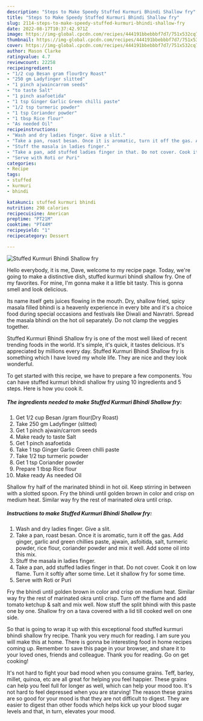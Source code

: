 ```yaml
---
description: "Steps to Make Speedy Stuffed Kurmuri Bhindi Shallow fry"
title: "Steps to Make Speedy Stuffed Kurmuri Bhindi Shallow fry"
slug: 2114-steps-to-make-speedy-stuffed-kurmuri-bhindi-shallow-fry
date: 2022-08-17T10:37:42.971Z
image: https://img-global.cpcdn.com/recipes/444191bbebbbf7d7/751x532cq70/stuffed-kurmuri-bhindi-shallow-fry-recipe-main-photo.jpg
thumbnail: https://img-global.cpcdn.com/recipes/444191bbebbbf7d7/751x532cq70/stuffed-kurmuri-bhindi-shallow-fry-recipe-main-photo.jpg
cover: https://img-global.cpcdn.com/recipes/444191bbebbbf7d7/751x532cq70/stuffed-kurmuri-bhindi-shallow-fry-recipe-main-photo.jpg
author: Mason Clarke
ratingvalue: 4.7
reviewcount: 22258
recipeingredient:
- "1/2 cup Besan gram flourDry Roast"
- "250 gm Ladyfinger slitted"
- "1 pinch ajwaincarrom seeds"
- "to taste Salt"
- "1 pinch asafoetida"
- "1 tsp Ginger Garlic Green chilli paste"
- "1/2 tsp turmeric powder"
- "1 tsp Coriander powder"
- "1 tbsp Rice flour"
- "As needed Oil"
recipeinstructions:
- "Wash and dry ladies finger. Give a slit."
- "Take a pan, roast besan. Once it is aromatic, turn it off the gas. Add ginger, garlic and green chillies paste, ajwain, asfoitida, salt, turmeric powder, rice flour, coriander powder and mix it well. Add some oil into this mix."
- "Stuff the masala in ladies finger."
- "Take a pan, add stuffed ladies finger in that. Do not cover. Cook it on low flame. Turn it softly after some time. Let it shallow fry for some time."
- "Serve with Roti or Puri"
categories:
- Recipe
tags:
- stuffed
- kurmuri
- bhindi

katakunci: stuffed kurmuri bhindi 
nutrition: 298 calories
recipecuisine: American
preptime: "PT21M"
cooktime: "PT44M"
recipeyield: "1"
recipecategory: Dessert

---
```



![Stuffed Kurmuri Bhindi Shallow fry](https://img-global.cpcdn.com/recipes/444191bbebbbf7d7/751x532cq70/stuffed-kurmuri-bhindi-shallow-fry-recipe-main-photo.jpg)

Hello everybody, it is me, Dave, welcome to my recipe page. Today, we're going to make a distinctive dish, stuffed kurmuri bhindi shallow fry. One of my favorites. For mine, I'm gonna make it a little bit tasty. This is gonna smell and look delicious.

Its name itself gets juices flowing in the mouth. Dry, shallow fried, spicy masala filled bhindi is a heavenly experience in every bite and it&#39;s a choice food during special occasions and festivals like Diwali and Navratri. Spread the masala bhindi on the hot oil separately. Do not clamp the veggies together.

Stuffed Kurmuri Bhindi Shallow fry is one of the most well liked of recent trending foods in the world. It's simple, it's quick, it tastes delicious. It's appreciated by millions every day. Stuffed Kurmuri Bhindi Shallow fry is something which I have loved my whole life. They are nice and they look wonderful.


To get started with this recipe, we have to prepare a few components. You can have stuffed kurmuri bhindi shallow fry using 10 ingredients and 5 steps. Here is how you cook it.

<!--inarticleads1-->

##### The ingredients needed to make Stuffed Kurmuri Bhindi Shallow fry:

1. Get 1/2 cup Besan /gram flour(Dry Roast)
1. Take 250 gm Ladyfinger (slitted)
1. Get 1 pinch ajwain/carrom seeds
1. Make ready to taste Salt
1. Get 1 pinch asafoetida
1. Take 1 tsp Ginger Garlic Green chilli paste
1. Take 1/2 tsp turmeric powder
1. Get 1 tsp Coriander powder
1. Prepare 1 tbsp Rice flour
1. Make ready As needed Oil


Shallow fry half of the marinated bhindi in hot oil. Keep stirring in between with a slotted spoon. Fry the bhindi until golden brown in color and crisp on medium heat. Similar way fry the rest of marinated okra until crisp. 

<!--inarticleads2-->

##### Instructions to make Stuffed Kurmuri Bhindi Shallow fry:

1. Wash and dry ladies finger. Give a slit.
1. Take a pan, roast besan. Once it is aromatic, turn it off the gas. Add ginger, garlic and green chillies paste, ajwain, asfoitida, salt, turmeric powder, rice flour, coriander powder and mix it well. Add some oil into this mix.
1. Stuff the masala in ladies finger.
1. Take a pan, add stuffed ladies finger in that. Do not cover. Cook it on low flame. Turn it softly after some time. Let it shallow fry for some time.
1. Serve with Roti or Puri


Fry the bhindi until golden brown in color and crisp on medium heat. Similar way fry the rest of marinated okra until crisp. Turn off the flame and add tomato ketchup &amp; salt and mix well. Now stuff the split bhindi with this paste one by one. Shallow fry on a tava covered with a lid till cooked well on one side. 

So that is going to wrap it up with this exceptional food stuffed kurmuri bhindi shallow fry recipe. Thank you very much for reading. I am sure you will make this at home. There is gonna be interesting food in home recipes coming up. Remember to save this page in your browser, and share it to your loved ones, friends and colleague. Thank you for reading. Go on get cooking!

It's not hard to fight your bad mood when you consume grains. Teff, barley, millet, quinoa, etc are all great for helping you feel happier. These grains can help you feel full for longer as well, which can help your mood too. It's not hard to feel depressed when you are starving! The reason these grains are so good for your mood is that they are not difficult to digest. They are easier to digest than other foods which helps kick up your blood sugar levels and that, in turn, elevates your mood.
